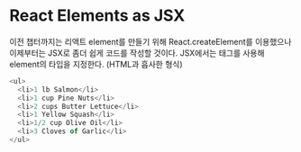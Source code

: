 # React Elements as JSX
이전 챕터까지는 리액트 element를 만들기 위해 React.createElement를 이용했으나 이제부터는 JSX로 좀더 쉽게 코드를 작성할 것이다.
JSX에서는 태그를 사용해 element의 타입을 지정한다. (HTML과 흡사한 형식)
```javascript
<ul>
  <li>1 lb Salmon</li>
  <li>1 cup Pine Nuts</li>
  <li>2 cups Butter Lettuce</li>
  <li>1 Yellow Squash</li>
  <li>1/2 cup Olive Oil</li>
  <li>3 Cloves of Garlic</li>
</ul>
```
